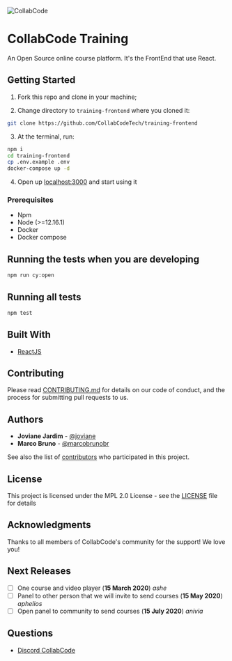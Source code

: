 ![CollabCode](readme-files/collabcode.png "Logo da CollabCode")

# CollabCode Training

An Open Source online course platform. It's the FrontEnd that use React.

## Getting Started

1. Fork this repo and clone in your machine;

2. Change directory to `training-frontend` where you cloned it:

```bash
git clone https://github.com/CollabCodeTech/training-frontend
```

3. At the terminal, run:

```bash
npm i
cd training-frontend
cp .env.example .env
docker-compose up -d
```

4. Open up [localhost:3000](http://localhost:3000) and start using it

### Prerequisites

- Npm
- Node (>=12.16.1)
- Docker
- Docker compose

## Running the tests when you are developing

```bash
npm run cy:open
```

## Running all tests

```bash
npm test
```

## Built With

- [ReactJS](http://reactjs.org)

## Contributing

Please read [CONTRIBUTING.md](CONTRIBUTING.md) for details on our code of conduct, and the process for submitting pull requests to us.

## Authors

- **Joviane Jardim** - [@joviane](https://twitter.com/jovianejardim)
- **Marco Bruno** - [@marcobrunobr](https://twitter.com/marcobrunobr)

See also the list of [contributors](https://github.com/CollabCodeTech/training-frontend/contributors) who participated in this project.

## License

This project is licensed under the MPL 2.0 License - see the [LICENSE](LICENSE.md) file for details

## Acknowledgments

Thanks to all members of CollabCode's community for the support! We love you!

## Next Releases

- [ ] One course and video player (**15 March 2020**) _ashe_
- [ ] Panel to other person that we will invite to send courses (**15 May 2020**) _aphelios_
- [ ] Open panel to community to send courses (**15 July 2020**) _anivia_

## Questions

- [Discord CollabCode](http://bit.ly/discord-collabcode)
